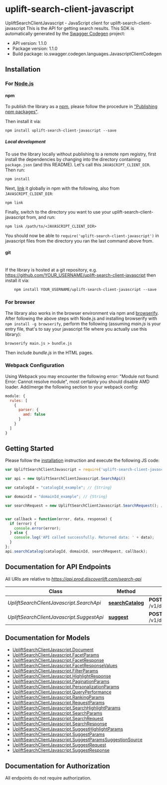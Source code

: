 # uplift-search-client-javascript

UpliftSearchClientJavascript - JavaScript client for uplift-search-client-javascript
This is the API for getting search results.
This SDK is automatically generated by the [Swagger Codegen](https://github.com/swagger-api/swagger-codegen) project:

- API version: 1.1.0
- Package version: 1.1.0
- Build package: io.swagger.codegen.languages.JavascriptClientCodegen

## Installation

### For [Node.js](https://nodejs.org/)

#### npm

To publish the library as a [npm](https://www.npmjs.com/),
please follow the procedure in ["Publishing npm packages"](https://docs.npmjs.com/getting-started/publishing-npm-packages).

Then install it via:

```shell
npm install uplift-search-client-javascript --save
```

##### Local development

To use the library locally without publishing to a remote npm registry, first install the dependencies by changing 
into the directory containing `package.json` (and this README). Let's call this `JAVASCRIPT_CLIENT_DIR`. Then run:

```shell
npm install
```

Next, [link](https://docs.npmjs.com/cli/link) it globally in npm with the following, also from `JAVASCRIPT_CLIENT_DIR`:

```shell
npm link
```

Finally, switch to the directory you want to use your uplift-search-client-javascript from, and run:

```shell
npm link /path/to/<JAVASCRIPT_CLIENT_DIR>
```

You should now be able to `require('uplift-search-client-javascript')` in javascript files from the directory you ran the last 
command above from.

#### git
#
If the library is hosted at a git repository, e.g.
https://github.com/YOUR_USERNAME/uplift-search-client-javascript
then install it via:

```shell
    npm install YOUR_USERNAME/uplift-search-client-javascript --save
```

### For browser

The library also works in the browser environment via npm and [browserify](http://browserify.org/). After following
the above steps with Node.js and installing browserify with `npm install -g browserify`,
perform the following (assuming *main.js* is your entry file, that's to say your javascript file where you actually 
use this library):

```shell
browserify main.js > bundle.js
```

Then include *bundle.js* in the HTML pages.

### Webpack Configuration

Using Webpack you may encounter the following error: "Module not found: Error:
Cannot resolve module", most certainly you should disable AMD loader. Add/merge
the following section to your webpack config:

```javascript
module: {
  rules: [
    {
      parser: {
        amd: false
      }
    }
  ]
}
```

## Getting Started

Please follow the [installation](#installation) instruction and execute the following JS code:

```javascript
var UpliftSearchClientJavascript = require('uplift-search-client-javascript');

var api = new UpliftSearchClientJavascript.SearchApi()

var catalogId = "catalogId_example"; // {String} 

var domainId = "domainId_example"; // {String} 

var searchRequest = new UpliftSearchClientJavascript.SearchRequest(); // {SearchRequest} 


var callback = function(error, data, response) {
  if (error) {
    console.error(error);
  } else {
    console.log('API called successfully. Returned data: ' + data);
  }
};
api.searchCatalog(catalogId, domainId, searchRequest, callback);

```

## Documentation for API Endpoints

All URIs are relative to *https://api.prod.discoverlift.com/search-api*

Class | Method | HTTP request | Description
------------ | ------------- | ------------- | -------------
*UpliftSearchClientJavascript.SearchApi* | [**searchCatalog**](docs/SearchApi.md#searchCatalog) | **POST** /v1/domain/{domainId}/catalog/{catalogId}/search | 
*UpliftSearchClientJavascript.SuggestApi* | [**suggest**](docs/SuggestApi.md#suggest) | **POST** /v1/domain/{domainId}/catalog/{catalogId}/suggest | 


## Documentation for Models

 - [UpliftSearchClientJavascript.Document](docs/Document.md)
 - [UpliftSearchClientJavascript.FacetParams](docs/FacetParams.md)
 - [UpliftSearchClientJavascript.FacetResponse](docs/FacetResponse.md)
 - [UpliftSearchClientJavascript.FacetResponseValues](docs/FacetResponseValues.md)
 - [UpliftSearchClientJavascript.FilterParams](docs/FilterParams.md)
 - [UpliftSearchClientJavascript.HighlightResponse](docs/HighlightResponse.md)
 - [UpliftSearchClientJavascript.PaginationParams](docs/PaginationParams.md)
 - [UpliftSearchClientJavascript.PersonalizationParams](docs/PersonalizationParams.md)
 - [UpliftSearchClientJavascript.QueryPerformance](docs/QueryPerformance.md)
 - [UpliftSearchClientJavascript.RankingParams](docs/RankingParams.md)
 - [UpliftSearchClientJavascript.RequestParams](docs/RequestParams.md)
 - [UpliftSearchClientJavascript.SearchHighlightParams](docs/SearchHighlightParams.md)
 - [UpliftSearchClientJavascript.SearchParams](docs/SearchParams.md)
 - [UpliftSearchClientJavascript.SearchRequest](docs/SearchRequest.md)
 - [UpliftSearchClientJavascript.SearchResponse](docs/SearchResponse.md)
 - [UpliftSearchClientJavascript.SuggestHighlightParams](docs/SuggestHighlightParams.md)
 - [UpliftSearchClientJavascript.SuggestParams](docs/SuggestParams.md)
 - [UpliftSearchClientJavascript.SuggestParamsSuggestionSource](docs/SuggestParamsSuggestionSource.md)
 - [UpliftSearchClientJavascript.SuggestRequest](docs/SuggestRequest.md)
 - [UpliftSearchClientJavascript.SuggestResponse](docs/SuggestResponse.md)


## Documentation for Authorization

 All endpoints do not require authorization.

